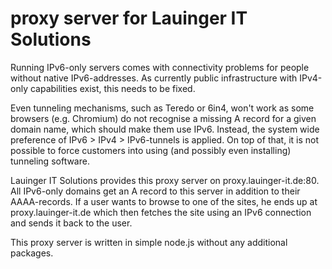 proxy server for Lauinger IT Solutions
===

Running IPv6-only servers comes with connectivity problems for people without native IPv6-addresses. As currently public infrastructure with 
IPv4-only capabilities exist, this needs to be fixed.

Even tunneling mechanisms, such as Teredo or 6in4, won't work as some browsers (e.g. Chromium) do not recognise a missing A record for a given 
domain name, which should make them use IPv6. Instead, the system wide preference of IPv6 > IPv4 > IPv6-tunnels is applied. On top of that, it 
is not possible to force customers into using (and possibly even installing) tunneling software.

Lauinger IT Solutions provides this proxy server on proxy.lauinger-it.de:80. All IPv6-only domains get an A record to this server in addition to 
their AAAA-records. If a user wants to browse to one of the sites, he ends up at proxy.lauinger-it.de which then fetches the site using an 
IPv6 connection and sends it back to the user.

This proxy server is written in simple node.js without any additional packages.
